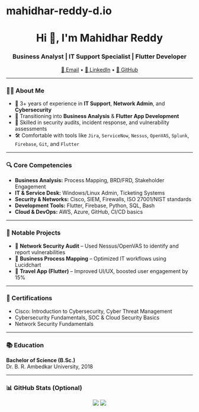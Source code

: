 # mahidhar-reddy-d.io
<h1 align="center">Hi 👋, I'm Mahidhar Reddy</h1>
<h3 align="center">Business Analyst | IT Support Specialist | Flutter Developer</h3>

<p align="center">
  <a href="mailto:mahidharreddy034@gmail.com">📧 Email</a> •
  <a href="https://linkedin.com/in/mahidhar-reddy-d-a10164217" target="_blank">💼 LinkedIn</a> •
  <a href="https://github.com/dmahidhar/mahidhar-reddy-d.io">🧠 GitHub</a>
</p>

---

### 👨‍💻 About Me

- 💼 3+ years of experience in **IT Support**, **Network Admin**, and **Cybersecurity**
- 🎯 Transitioning into **Business Analysis** & **Flutter App Development**
- 🔐 Skilled in security audits, incident response, and vulnerability assessments
- 🛠️ Comfortable with tools like `Jira`, `ServiceNow`, `Nessus`, `OpenVAS`, `Splunk`, `Firebase`, `Git`, and `Flutter`

---

### 🔍 Core Competencies

- **Business Analysis:** Process Mapping, BRD/FRD, Stakeholder Engagement
- **IT & Service Desk:** Windows/Linux Admin, Ticketing Systems
- **Security & Networks:** Cisco, SIEM, Firewalls, ISO 27001/NIST standards
- **Development Tools:** Flutter, Firebase, Python, SQL, Bash
- **Cloud & DevOps:** AWS, Azure, GitHub, CI/CD basics

---

### 📁 Notable Projects

- 🔐 **Network Security Audit** – Used Nessus/OpenVAS to identify and report vulnerabilities
- 🔄 **Business Process Mapping** – Optimized IT workflows using Lucidchart
- 📱 **Travel App (Flutter)** – Improved UI/UX, boosted user engagement by 15%

---

### 📜 Certifications

- Cisco: Introduction to Cybersecurity, Cyber Threat Management
- Cybersecurity Fundamentals, SOC & Cloud Security Basics
- Network Security Fundamentals

---

### 📚 Education

**Bachelor of Science (B.Sc.)**  
Dr. B. R. Ambedkar University, 2018

---

### 📊 GitHub Stats (Optional)

<p align="center">
  <img src="https://github-readme-stats.vercel.app/api?username=mahidhar-reddy-d&show_icons=true&theme=tokyonight" />
  <img src="https://github-readme-stats.vercel.app/api/top-langs/?username=mahidhar-reddy-d&layout=compact&theme=tokyonight" />
</p>
